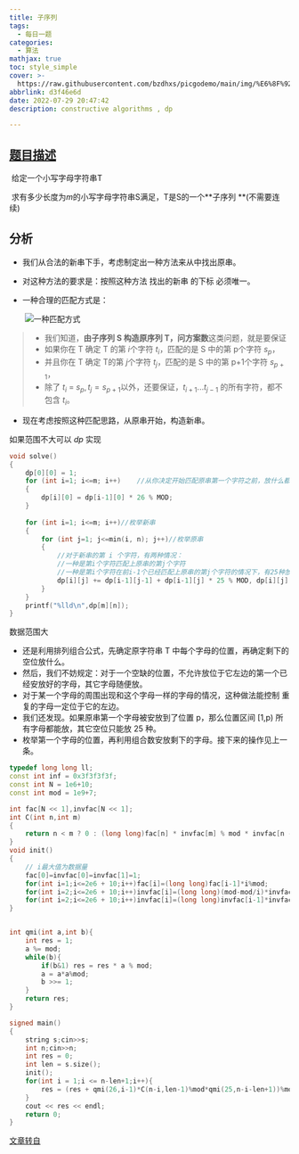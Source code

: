 ```yaml
---
title: 子序列
tags:
  - 每日一题
categories:
  - 算法
mathjax: true
toc: style_simple
cover: >-
  https://raw.githubusercontent.com/bzdhxs/picgodemo/main/img/%E6%8F%92%E7%94%BB18.png
abbrlink: d3f46e6d
date: 2022-07-29 20:47:42
description: constructive algorithms , dp

---
```




## [题目描述](https://ac.nowcoder.com/acm/problem/14599)

​	给定一个小写字母字符串T  

​	求有多少长度为$m$的小写字母字符串S满足，T是S的一个**子序列 **(不需要连续)



## 分析

- 我们从合法的新串下手，考虑制定出一种方法来从中找出原串。

- 对这种方法的要求是：按照这种方法 找出的新串 的下标 必须唯一。

- 一种合理的匹配方式是：

  ​	![一种匹配方式](https://cdn.jsdelivr.net/gh/bzdhxs/picgodemo/img/image-20220729193555200.png)

>- 我们知道，**由子序列 S 构造原序列 T，问方案数**这类问题，就是要保证
>- 如果你在 T 确定 T 的第 $i$个字符 $t_i$，匹配的是 S 中的第 p个字符 $s_p$，
>- 并且你在 T 确定 T的第 $j$个字符 $t_j$，匹配的是 S 中的第 p+1个字符 $s_{p+1}$，
>- 除了 $t_i \ = \ s_p,t_j = s_{p+1}$以外，还要保证，$t_{i+1}...t_{j-1}$ 的所有字符，都不包含 $t_i$。

- 现在考虑按照这种匹配思路，从原串开始，构造新串。

如果范围不大可以 $dp$ 实现

```cpp
void solve()
{
    dp[0][0] = 1;
    for (int i=1; i<=m; i++)    //从你决定开始匹配原串第一个字符之前，放什么都行，每一个位置有26种放法。
    {
        dp[i][0] = dp[i-1][0] * 26 % MOD;
    }
     
    for (int i=1; i<=m; i++)//枚举新串
    {
        for (int j=1; j<=min(i, n); j++)//枚举原串
        {
            //对于新串的第 i 个字符，有两种情况：
            //一种是第i个字符匹配上原串的第j个字符
            //一种是第i个字符在前i-1个已经匹配上原串的第j个字符的情况下，有25种放法。
            dp[i][j] += dp[i-1][j-1] + dp[i-1][j] * 25 % MOD, dp[i][j] %= MOD;
        }
    }
    printf("%lld\n",dp[m][n]);
}
```



数据范围大

- 还是利用排列组合公式，先确定原字符串 T 中每个字母的位置，再确定剩下的空位放什么。
- 然后，我们不妨规定：对于一个空缺的位置，不允许放位于它左边的第一个已经安放好的字母，其它字母随便放。
- 对于某一个字母的周围出现和这个字母一样的字母的情况，这种做法能控制 重复的字母一定位于它的左边。
- 我们还发现。如果原串第一个字母被安放到了位置 p，那么位置区间 [1,p) 所有字母都能放，其它空位只能放 25 种。
- 枚举第一个字母的位置，再利用组合数安放剩下的字母。接下来的操作见上一条。



```cpp
typedef long long ll;
const int inf = 0x3f3f3f3f;
const int N = 1e6+10;
const int mod = 1e9+7;

int fac[N << 1],invfac[N << 1];
int C(int n,int m)
{
    return n < m ? 0 : (long long)fac[n] * invfac[m] % mod * invfac[n - m] % mod;
}
void init()
{
	// i最大值为数据量
    fac[0]=invfac[0]=invfac[1]=1;
    for(int i=1;i<=2e6 + 10;i++)fac[i]=(long long)fac[i-1]*i%mod;
    for(int i=2;i<=2e6 + 10;i++)invfac[i]=(long long)(mod-mod/i)*invfac[mod%i]%mod;
    for(int i=2;i<=2e6 + 10;i++)invfac[i]=(long long)invfac[i-1]*invfac[i]%mod;
}


int qmi(int a,int b){
    int res = 1;
    a %= mod;
    while(b){
        if(b&1) res = res * a % mod;
        a = a*a%mod;
        b >>= 1;
    }
    return res;
}

signed main()
{
    string s;cin>>s;
    int n;cin>>n;
    int res = 0;
    int len = s.size();
    init();
    for(int i = 1;i <= n-len+1;i++){
        res = (res + qmi(26,i-1)*C(n-i,len-1)%mod*qmi(25,n-i-len+1))%mod;
    }
    cout << res << endl;
    return 0;
}
```

[文章转自](https://www.nowcoder.com/profile/97046673)